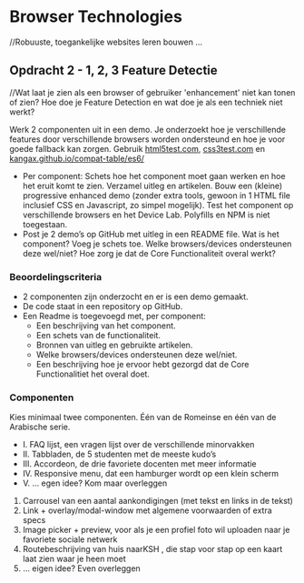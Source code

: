 # Browser Technologies
//Robuuste, toegankelijke websites leren bouwen …

## Opdracht 2 - 1, 2, 3 Feature Detectie
//Wat laat je zien als een browser of gebruiker 'enhancement' niet kan tonen of zien? Hoe doe je Feature Detection en wat doe je als een techniek niet werkt?

Werk 2 componenten uit in een demo. Je onderzoekt hoe je verschillende features door verschillende browsers worden ondersteund en hoe je voor goede fallback kan zorgen. Gebruik [html5test.com](https://html5test.com), [css3test.com](http://css3test.com) en [kangax.github.io/compat-table/es6/](https://kangax.github.io/compat-table/es6/)

- Per component: Schets hoe het component moet gaan werken en hoe het eruit komt te zien. Verzamel uitleg en artikelen. Bouw een (kleine) progressive enhanced demo (zonder extra tools, gewoon in 1 HTML file inclusief CSS en Javascript, zo simpel mogelijk). Test het component op verschillende browsers en het Device Lab. Polyfills en NPM is niet toegestaan.
- Post je 2 demo’s op GitHub met uitleg in een README file. Wat is het component? Voeg je schets toe. Welke browsers/devices ondersteunen deze wel/niet? Hoe zorg je dat de Core Functionaliteit overal werkt?

### Beoordelingscriteria
- 2 componenten zijn onderzocht en er is een demo gemaakt.
- De code staat in een repository op GitHub.
- Een Readme is toegevoegd met, per component:
  -	Een beschrijving van het component.
  - Een schets van de functionaliteit.
  - Bronnen van uitleg en gebruikte artikelen.
  - Welke browsers/devices ondersteunen deze wel/niet.
  - Een beschrijving hoe je ervoor hebt gezorgd dat de Core Functionalitiet het overal doet.
  
### Componenten
Kies minimaal twee componenten. 
Één van de Romeinse en één van de Arabische serie.

- I. FAQ lijst, een vragen lijst over de verschillende minorvakken
- II. Tabbladen, de 5 studenten met de meeste kudo’s 
- III. Accordeon, de drie favoriete docenten met meer informatie
- IV. Responsive menu, dat een hamburger wordt op een klein scherm
- V. … egen idee? Kom maar overleggen

1. Carrousel van een aantal aankondigingen (met tekst en links in de tekst)
2. Link + overlay/modal-window met algemene voorwaarden of extra specs 
3. Image picker + preview, voor als je een profiel foto wil uploaden naar je favoriete sociale netwerk
4. Routebeschrijving van huis naarKSH , die stap voor stap op een kaart laat zien waar je heen moet
5. … eigen idee? Even overleggen
